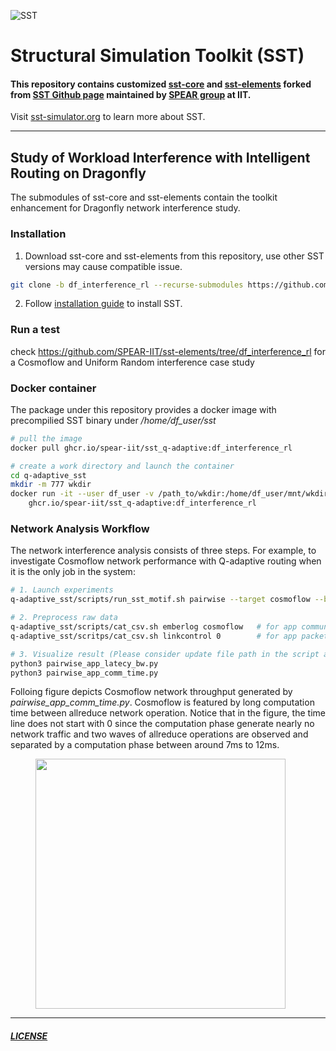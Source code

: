 ![SST](http://sst-simulator.org/img/sst-logo-small.png)

# Structural Simulation Toolkit (SST)

#### This repository contains customized [sst-core](https://github.com/SPEAR-IIT/sst-core) and [sst-elements](https://github.com/SPEAR-IIT/sst-elements) forked from [SST Github page](https://github.com/sstsimulator/sst-elements) maintained by [SPEAR group](http://www.cs.iit.edu/~zlan/) at IIT.  
Visit [sst-simulator.org](http://sst-simulator.org) to learn more about SST.

---
## Study of Workload Interference with Intelligent Routing on Dragonfly

The submodules of sst-core and sst-elements contain the toolkit enhancement for Dragonfly network interference study.

### Installation 
1. Download sst-core and sst-elements from this repository, use other SST versions may cause compatible issue.  
```bash
git clone -b df_interference_rl --recurse-submodules https://github.com/SPEAR-IIT/q-adaptive_sst.git
```

2. Follow [installation guide](http://sst-simulator.org/SSTPages/SSTBuildAndInstall_11dot1dot0_SeriesDetailedBuildInstructions/) to install SST.

### Run a test

check https://github.com/SPEAR-IIT/sst-elements/tree/df_interference_rl for a Cosmoflow and Uniform Random interference case study

### Docker container
The package under this repository provides a docker image with precompilied SST binary under */home/df_user/sst*
```bash
# pull the image
docker pull ghcr.io/spear-iit/sst_q-adaptive:df_interference_rl

# create a work directory and launch the container
cd q-adaptive_sst
mkdir -m 777 wkdir
docker run -it --user df_user -v /path_to/wkdir:/home/df_user/mnt/wkdir,/path_to/q-adaptive_sst:/home/df_user/q-adaptive_sst \
    ghcr.io/spear-iit/sst_q-adaptive:df_interference_rl
```

### Network Analysis Workflow

The network interference analysis consists of three steps. 
For example, to investigate Cosmoflow network performance with Q-adaptive routing when it is the only job in the system:

```bash
# 1. Launch experiments 
q-adaptive_sst/scripts/run_sst_motif.sh pairwise --target cosmoflow --background null --rting q-adaptive 

# 2. Preprocess raw data
q-adaptive_sst/scripts/cat_csv.sh emberlog cosmoflow   # for app communication time
q-adaptive_sst/scritps/cat_csv.sh linkcontrol 0        # for app packet latency and throughput, 0--target app, 1--background app

# 3. Visualize result (Please consider update file path in the script accordingly)
python3 pairwise_app_latecy_bw.py 
python3 pairwise_app_comm_time.py
```
Folloing figure depicts Cosmoflow network throughput generated by *pairwise_app_comm_time.py*. 
Cosmoflow is featured by long computation time between allreduce network operation. 
Notice that in the figure, the time line does not start with 0 since the computation phase generate nearly no network traffic and two waves of allreduce operations are observed and separated by a computation phase between around 7ms to 12ms.

<figure>
	<img align="middle" src="https://github.com/SPEAR-IIT/q-adaptive_sst/blob/df_interference_rl/scripts/fig/cosmoflow_bw_vs_time.png" / width="400">
</figure>




---


##### [LICENSE](https://github.com/sstsimulator/sst-elements/blob/devel/LICENSE)
